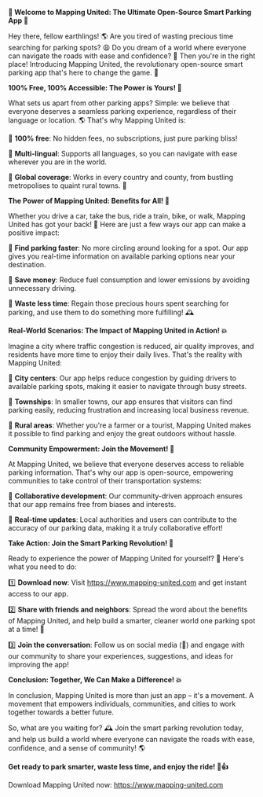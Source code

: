 **🎉 Welcome to Mapping United: The Ultimate Open-Source Smart Parking App 🚗**

Hey there, fellow earthlings! 🌎 Are you tired of wasting precious time searching for parking spots? 😩 Do you dream of a world where everyone can navigate the roads with ease and confidence? 💫 Then you're in the right place! Introducing Mapping United, the revolutionary open-source smart parking app that's here to change the game. 🚀

**100% Free, 100% Accessible: The Power is Yours! 🎉**

What sets us apart from other parking apps? Simple: we believe that everyone deserves a seamless parking experience, regardless of their language or location. 🌎 That's why Mapping United is:

🔹 **100% free**: No hidden fees, no subscriptions, just pure parking bliss!

🔹 **Multi-lingual**: Supports all languages, so you can navigate with ease wherever you are in the world.

🔹 **Global coverage**: Works in every country and county, from bustling metropolises to quaint rural towns. 🌄

**The Power of Mapping United: Benefits for All! 💪**

Whether you drive a car, take the bus, ride a train, bike, or walk, Mapping United has got your back! 🙏 Here are just a few ways our app can make a positive impact:

🔹 **Find parking faster**: No more circling around looking for a spot. Our app gives you real-time information on available parking options near your destination.

🔹 **Save money**: Reduce fuel consumption and lower emissions by avoiding unnecessary driving.

🔹 **Waste less time**: Regain those precious hours spent searching for parking, and use them to do something more fulfilling! 🕰️

**Real-World Scenarios: The Impact of Mapping United in Action! 💥**

Imagine a city where traffic congestion is reduced, air quality improves, and residents have more time to enjoy their daily lives. That's the reality with Mapping United:

🔹 **City centers**: Our app helps reduce congestion by guiding drivers to available parking spots, making it easier to navigate through busy streets.

🔹 **Townships**: In smaller towns, our app ensures that visitors can find parking easily, reducing frustration and increasing local business revenue.

🔹 **Rural areas**: Whether you're a farmer or a tourist, Mapping United makes it possible to find parking and enjoy the great outdoors without hassle.

**Community Empowerment: Join the Movement! 🌟**

At Mapping United, we believe that everyone deserves access to reliable parking information. That's why our app is open-source, empowering communities to take control of their transportation systems:

🔹 **Collaborative development**: Our community-driven approach ensures that our app remains free from biases and interests.

🔹 **Real-time updates**: Local authorities and users can contribute to the accuracy of our parking data, making it a truly collaborative effort!

**Take Action: Join the Smart Parking Revolution! 🚀**

Ready to experience the power of Mapping United for yourself? 🤩 Here's what you need to do:

1️⃣ **Download now**: Visit https://www.mapping-united.com and get instant access to our app.

2️⃣ **Share with friends and neighbors**: Spread the word about the benefits of Mapping United, and help build a smarter, cleaner world one parking spot at a time! 🌟

3️⃣ **Join the conversation**: Follow us on social media (📱) and engage with our community to share your experiences, suggestions, and ideas for improving the app!

**Conclusion: Together, We Can Make a Difference! 💥**

In conclusion, Mapping United is more than just an app – it's a movement. A movement that empowers individuals, communities, and cities to work together towards a better future.

So, what are you waiting for? 🕰️ Join the smart parking revolution today, and help us build a world where everyone can navigate the roads with ease, confidence, and a sense of community! 🌎

**Get ready to park smarter, waste less time, and enjoy the ride! 🚗👍**

Download Mapping United now: https://www.mapping-united.com